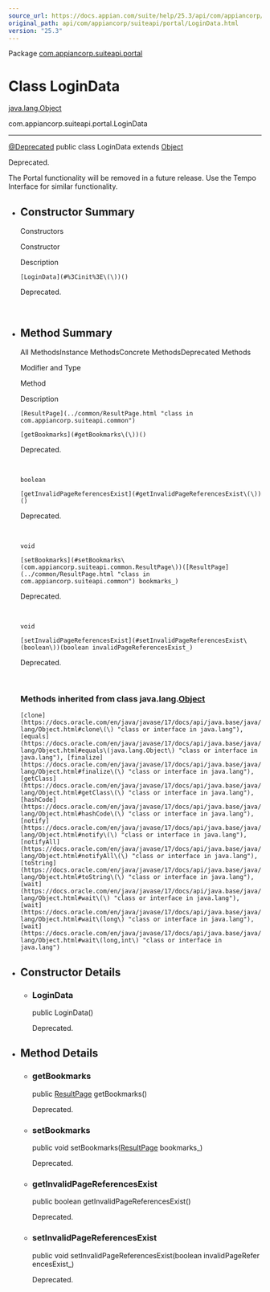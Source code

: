 ```yaml
---
source_url: https://docs.appian.com/suite/help/25.3/api/com/appiancorp/suiteapi/portal/LoginData.html
original_path: api/com/appiancorp/suiteapi/portal/LoginData.html
version: "25.3"
---
```


Package [com.appiancorp.suiteapi.portal](package-summary.html)

# Class LoginData

[java.lang.Object](https://docs.oracle.com/en/java/javase/17/docs/api/java.base/java/lang/Object.html "class or interface in java.lang")

com.appiancorp.suiteapi.portal.LoginData

* * *

[@Deprecated](https://docs.oracle.com/en/java/javase/17/docs/api/java.base/java/lang/Deprecated.html "class or interface in java.lang") public class LoginData extends [Object](https://docs.oracle.com/en/java/javase/17/docs/api/java.base/java/lang/Object.html "class or interface in java.lang")

Deprecated.

The Portal functionality will be removed in a future release. Use the Tempo Interface for similar functionality.

-   ## Constructor Summary

    Constructors

    Constructor

    Description

    `[LoginData](#%3Cinit%3E\(\))()`

    Deprecated.

     

-   ## Method Summary

    All MethodsInstance MethodsConcrete MethodsDeprecated Methods

    Modifier and Type

    Method

    Description

    `[ResultPage](../common/ResultPage.html "class in com.appiancorp.suiteapi.common")`

    `[getBookmarks](#getBookmarks\(\))()`

    Deprecated.

     

    `boolean`

    `[getInvalidPageReferencesExist](#getInvalidPageReferencesExist\(\))()`

    Deprecated.

     

    `void`

    `[setBookmarks](#setBookmarks\(com.appiancorp.suiteapi.common.ResultPage\))([ResultPage](../common/ResultPage.html "class in com.appiancorp.suiteapi.common") bookmarks_)`

    Deprecated.

     

    `void`

    `[setInvalidPageReferencesExist](#setInvalidPageReferencesExist\(boolean\))(boolean invalidPageReferencesExist_)`

    Deprecated.

     

    ### Methods inherited from class java.lang.[Object](https://docs.oracle.com/en/java/javase/17/docs/api/java.base/java/lang/Object.html "class or interface in java.lang")

    `[clone](https://docs.oracle.com/en/java/javase/17/docs/api/java.base/java/lang/Object.html#clone\(\) "class or interface in java.lang"), [equals](https://docs.oracle.com/en/java/javase/17/docs/api/java.base/java/lang/Object.html#equals\(java.lang.Object\) "class or interface in java.lang"), [finalize](https://docs.oracle.com/en/java/javase/17/docs/api/java.base/java/lang/Object.html#finalize\(\) "class or interface in java.lang"), [getClass](https://docs.oracle.com/en/java/javase/17/docs/api/java.base/java/lang/Object.html#getClass\(\) "class or interface in java.lang"), [hashCode](https://docs.oracle.com/en/java/javase/17/docs/api/java.base/java/lang/Object.html#hashCode\(\) "class or interface in java.lang"), [notify](https://docs.oracle.com/en/java/javase/17/docs/api/java.base/java/lang/Object.html#notify\(\) "class or interface in java.lang"), [notifyAll](https://docs.oracle.com/en/java/javase/17/docs/api/java.base/java/lang/Object.html#notifyAll\(\) "class or interface in java.lang"), [toString](https://docs.oracle.com/en/java/javase/17/docs/api/java.base/java/lang/Object.html#toString\(\) "class or interface in java.lang"), [wait](https://docs.oracle.com/en/java/javase/17/docs/api/java.base/java/lang/Object.html#wait\(\) "class or interface in java.lang"), [wait](https://docs.oracle.com/en/java/javase/17/docs/api/java.base/java/lang/Object.html#wait\(long\) "class or interface in java.lang"), [wait](https://docs.oracle.com/en/java/javase/17/docs/api/java.base/java/lang/Object.html#wait\(long,int\) "class or interface in java.lang")`

-   ## Constructor Details

    -   ### LoginData

        public LoginData()

        Deprecated.

-   ## Method Details

    -   ### getBookmarks

        public [ResultPage](../common/ResultPage.html "class in com.appiancorp.suiteapi.common") getBookmarks()

        Deprecated.

    -   ### setBookmarks

        public void setBookmarks([ResultPage](../common/ResultPage.html "class in com.appiancorp.suiteapi.common") bookmarks\_)

        Deprecated.

    -   ### getInvalidPageReferencesExist

        public boolean getInvalidPageReferencesExist()

        Deprecated.

    -   ### setInvalidPageReferencesExist

        public void setInvalidPageReferencesExist(boolean invalidPageReferencesExist\_)

        Deprecated.